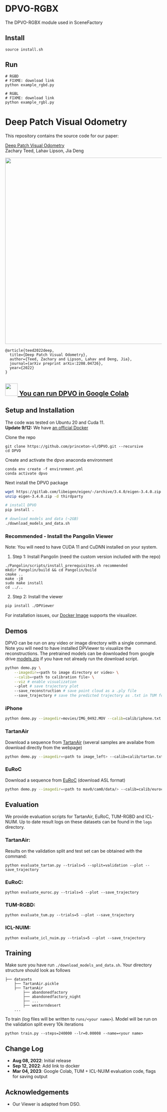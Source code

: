 # DPVO-RGBX

The DPVO-RGBX module used in SceneFactory

## Install
```
source install.sh
```

## Run
```
# RGBD
# FIXME: download link
python example_rgbd.py

# RGBL
# FIXME: download link
python example_rgbl.py 
```





# Deep Patch Visual Odometry
This repository contains the source code for our paper:

[Deep Patch Visual Odometry](https://arxiv.org/pdf/2208.04726.pdf)<br/>
Zachary Teed, Lahav Lipson, Jia Deng<br/>

[<img src="https://i.imgur.com/6ZQPbR1.png?1" width="600">](https://www.youtube.com/watch?v=e5wanf71YFs)

```
@article{teed2022deep,
  title={Deep Patch Visual Odometry},
  author={Teed, Zachary and Lipson, Lahav and Deng, Jia},
  journal={arXiv preprint arXiv:2208.04726},
  year={2022}
}
```
##  [<img src="https://i.imgur.com/QCojoJk.png" width="40"> You can run DPVO in Google Colab](https://colab.research.google.com/drive/1DRI1aHllMY5JO3oSW7HnytuEmasjokde?usp=sharing)

## Setup and Installation
The code was tested on Ubuntu 20 and Cuda 11.</br>
**Update 9/12:** We have [an official Docker](https://github.com/princeton-vl/DPVO_Docker)

Clone the repo
```
git clone https://github.com/princeton-vl/DPVO.git --recursive
cd DPVO
```
Create and activate the dpvo anaconda environment
```
conda env create -f environment.yml
conda activate dpvo
```

Next install the DPVO package
```bash
wget https://gitlab.com/libeigen/eigen/-/archive/3.4.0/eigen-3.4.0.zip
unzip eigen-3.4.0.zip -d thirdparty

# install DPVO
pip install .

# download models and data (~2GB)
./download_models_and_data.sh
```


### Recommended - Install the Pangolin Viewer
Note: You will need to have CUDA 11 and CuDNN installed on your system.

1. Step 1: Install Pangolin (need the custom version included with the repo)
```
./Pangolin/scripts/install_prerequisites.sh recommended
mkdir Pangolin/build && cd Pangolin/build
cmake ..
make -j8
sudo make install
cd ../..
```

2. Step 2: Install the viewer
```bash
pip install ./DPViewer
```

For installation issues, our [Docker Image](https://github.com/princeton-vl/DPVO_Docker) supports the visualizer.

## Demos
DPVO can be run on any video or image directory with a single command. Note you will need to have installed DPViewer to visualize the reconstructions. The pretrained models can be downloaded from google drive [models.zip](https://drive.google.com/file/d/1dRqftpImtHbbIPNBIseCv9EvrlHEnjhX/view?usp=sharing) if you have not already run the download script.


```bash
python demo.py \
    --imagedir=<path to image directory or video> \
    --calib=<path to calibration file> \
    --viz # enable visualization
    --plot # save trajectory plot
    --save_reconstruction # save point cloud as a .ply file
    --save_trajectory # save the predicted trajectory as .txt in TUM format
```

### iPhone
```bash
python demo.py --imagedir=movies/IMG_0492.MOV --calib=calib/iphone.txt --stride=5 --plot --viz
```

### TartanAir
Download a sequence from [TartanAir](https://theairlab.org/tartanair-dataset/) (several samples are availabe from download directly from the webpage)
```bash
python demo.py --imagedir=<path to image_left> --calib=calib/tartan.txt --stride=1 --plot --viz
```

### EuRoC
Download a sequence from [EuRoC](https://projects.asl.ethz.ch/datasets/doku.php?id=kmavvisualinertialdatasets) (download ASL format)
```bash
python demo.py --imagedir=<path to mav0/cam0/data/> --calib=calib/euroc.txt --stride=2 --plot --viz
```

## Evaluation
We provide evaluation scripts for TartanAir, EuRoC, TUM-RGBD and ICL-NUIM. Up to date result logs on these datasets can be found in the `logs` directory.

### TartanAir:
Results on the validation split and test set can be obtained with the command:
```
python evaluate_tartan.py --trials=5 --split=validation --plot --save_trajectory
```

### EuRoC:
```
python evaluate_euroc.py --trials=5 --plot --save_trajectory
```

### TUM-RGBD:
```
python evaluate_tum.py --trials=5 --plot --save_trajectory
```

### ICL-NUIM:
```
python evaluate_icl_nuim.py --trials=5 --plot --save_trajectory
```

## Training
Make sure you have run `./download_models_and_data.sh`. Your directory structure should look as follows

```Shell
├── datasets
    ├── TartanAir.pickle
    ├── TartanAir
        ├── abandonedfactory
        ├── abandonedfactory_night
        ├── ...
        ├── westerndesert
    ...
```

To train (log files will be written to `runs/<your name>`). Model will be run on the validation split every 10k iterations
```
python train.py --steps=240000 --lr=0.00008 --name=<your name>
```

## Change Log
* **Aug 08, 2022**: Initial release
* **Sep 12, 2022**: Add link to docker
* **Mar 04, 2023**: Google Colab, TUM + ICL-NUIM evaluation code, flags for saving output


## Acknowledgements
* Our Viewer is adapted from DSO.
